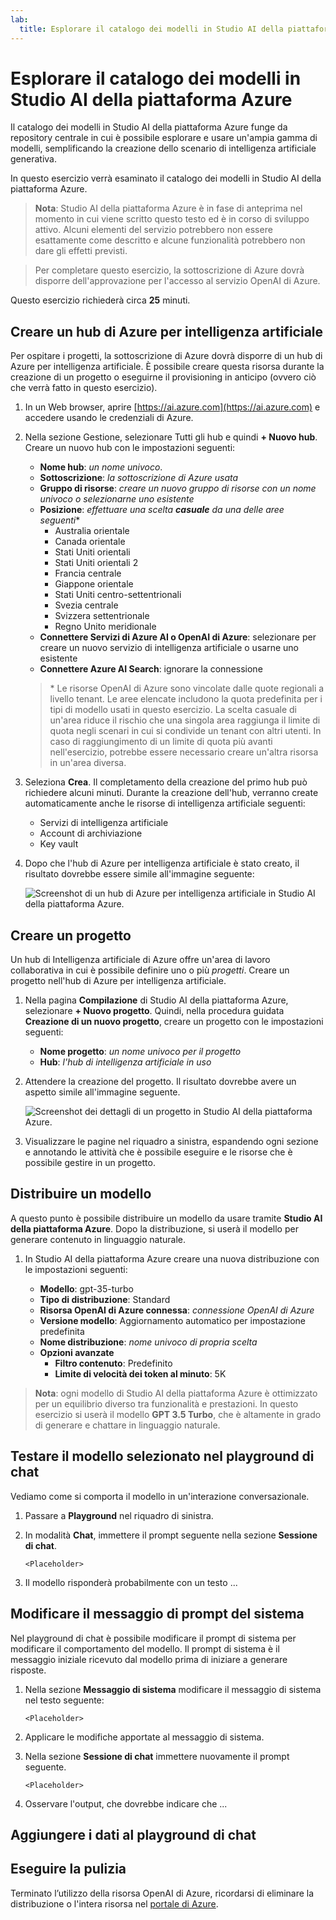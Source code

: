 ```yaml
---
lab:
  title: Esplorare il catalogo dei modelli in Studio AI della piattaforma Azure
---
```


# Esplorare il catalogo dei modelli in Studio AI della piattaforma Azure

Il catalogo dei modelli in Studio AI della piattaforma Azure funge da repository centrale in cui è possibile esplorare e usare un'ampia gamma di modelli, semplificando la creazione dello scenario di intelligenza artificiale generativa.

In questo esercizio verrà esaminato il catalogo dei modelli in Studio AI della piattaforma Azure.

> **Nota**: Studio AI della piattaforma Azure è in fase di anteprima nel momento in cui viene scritto questo testo ed è in corso di sviluppo attivo. Alcuni elementi del servizio potrebbero non essere esattamente come descritto e alcune funzionalità potrebbero non dare gli effetti previsti.

> Per completare questo esercizio, la sottoscrizione di Azure dovrà disporre dell'approvazione per l'accesso al servizio OpenAI di Azure.

Questo esercizio richiederà circa **25** minuti.

## Creare un hub di Azure per intelligenza artificiale

Per ospitare i progetti, la sottoscrizione di Azure dovrà disporre di un hub di Azure per intelligenza artificiale. È possibile creare questa risorsa durante la creazione di un progetto o eseguirne il provisioning in anticipo (ovvero ciò che verrà fatto in questo esercizio).

1. In un Web browser, aprire [https://ai.azure.com](https://ai.azure.com) e accedere usando le credenziali di Azure.

1. Nella sezione Gestione, selezionare Tutti gli hub e quindi **+ Nuovo hub**. Creare un nuovo hub con le impostazioni seguenti:
    - **Nome hub**: *un nome univoco*.
    - **Sottoscrizione**: *la sottoscrizione di Azure usata*
    - **Gruppo di risorse**: *creare un nuovo gruppo di risorse con un nome univoco o selezionarne uno esistente*
    - **Posizione**: *effettuare una scelta **casuale** da una delle aree seguenti*\*
        - Australia orientale
        - Canada orientale
        - Stati Uniti orientali
        - Stati Uniti orientali 2
        - Francia centrale
        - Giappone orientale
        - Stati Uniti centro-settentrionali
        - Svezia centrale
        - Svizzera settentrionale
        - Regno Unito meridionale
    - **Connettere Servizi di Azure AI o OpenAI di Azure**: selezionare per creare un nuovo servizio di intelligenza artificiale o usarne uno esistente
    - **Connettere Azure AI Search**: ignorare la connessione

    > \* Le risorse OpenAI di Azure sono vincolate dalle quote regionali a livello tenant. Le aree elencate includono la quota predefinita per i tipi di modello usati in questo esercizio. La scelta casuale di un'area riduce il rischio che una singola area raggiunga il limite di quota negli scenari in cui si condivide un tenant con altri utenti. In caso di raggiungimento di un limite di quota più avanti nell'esercizio, potrebbe essere necessario creare un'altra risorsa in un'area diversa.

1. Seleziona **Crea**. Il completamento della creazione del primo hub può richiedere alcuni minuti. Durante la creazione dell'hub, verranno create automaticamente anche le risorse di intelligenza artificiale seguenti: 
    - Servizi di intelligenza artificiale
    - Account di archiviazione
    - Key vault

1. Dopo che l'hub di Azure per intelligenza artificiale è stato creato, il risultato dovrebbe essere simile all'immagine seguente:

    ![Screenshot di un hub di Azure per intelligenza artificiale in Studio AI della piattaforma Azure.](./media/azure-ai-overview.png)

## Creare un progetto

Un hub di Intelligenza artificiale di Azure offre un'area di lavoro collaborativa in cui è possibile definire uno o più *progetti*. Creare un progetto nell'hub di Azure per intelligenza artificiale.

1. Nella pagina **Compilazione** di Studio AI della piattaforma Azure, selezionare **+ Nuovo progetto**. Quindi, nella procedura guidata **Creazione di un nuovo progetto**, creare un progetto con le impostazioni seguenti:

    - **Nome progetto**: *un nome univoco per il progetto*
    - **Hub**: *l'hub di intelligenza artificiale in uso*

1. Attendere la creazione del progetto. Il risultato dovrebbe avere un aspetto simile all'immagine seguente.

    ![Screenshot dei dettagli di un progetto in Studio AI della piattaforma Azure.](./media/azure-ai-project.png)

1. Visualizzare le pagine nel riquadro a sinistra, espandendo ogni sezione e annotando le attività che è possibile eseguire e le risorse che è possibile gestire in un progetto.

## Distribuire un modello

A questo punto è possibile distribuire un modello da usare tramite **Studio AI della piattaforma Azure**. Dopo la distribuzione, si userà il modello per generare contenuto in linguaggio naturale.

1. In Studio AI della piattaforma Azure creare una nuova distribuzione con le impostazioni seguenti:

    - **Modello**: gpt-35-turbo
    - **Tipo di distribuzione**: Standard
    - **Risorsa OpenAI di Azure connessa**: *connessione OpenAI di Azure*
    - **Versione modello**: Aggiornamento automatico per impostazione predefinita
    - **Nome distribuzione**: *nome univoco di propria scelta*
    - **Opzioni avanzate**
        - **Filtro contenuto**: Predefinito
        - **Limite di velocità dei token al minuto**: 5K

> **Nota**: ogni modello di Studio AI della piattaforma Azure è ottimizzato per un equilibrio diverso tra funzionalità e prestazioni. In questo esercizio si userà il modello **GPT 3.5 Turbo**, che è altamente in grado di generare e chattare in linguaggio naturale.

## Testare il modello selezionato nel playground di chat

Vediamo come si comporta il modello in un'interazione conversazionale.

1. Passare a **Playground** nel riquadro di sinistra.

1. In modalità **Chat**, immettere il prompt seguente nella sezione **Sessione di chat**.

    ```
   <Placeholder>
    ```

1. Il modello risponderà probabilmente con un testo ...

## Modificare il messaggio di prompt del sistema

Nel playground di chat è possibile modificare il prompt di sistema per modificare il comportamento del modello. Il prompt di sistema è il messaggio iniziale ricevuto dal modello prima di iniziare a generare risposte.

1. Nella sezione **Messaggio di sistema** modificare il messaggio di sistema nel testo seguente:

    ```
    <Placeholder>
    ```

1. Applicare le modifiche apportate al messaggio di sistema.

1. Nella sezione **Sessione di chat** immettere nuovamente il prompt seguente.

    ```
   <Placeholder>
    ```

8. Osservare l'output, che dovrebbe indicare che ...


## Aggiungere i dati al playground di chat

<Placeholder>

## Eseguire la pulizia

Terminato l’utilizzo della risorsa OpenAI di Azure, ricordarsi di eliminare la distribuzione o l'intera risorsa nel [portale di Azure](https://portal.azure.com/?azure-portal=true).

